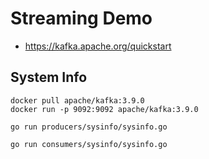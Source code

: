 # Streaming Demo

- https://kafka.apache.org/quickstart

## System Info

```
docker pull apache/kafka:3.9.0
docker run -p 9092:9092 apache/kafka:3.9.0

go run producers/sysinfo/sysinfo.go

go run consumers/sysinfo/sysinfo.go
```
